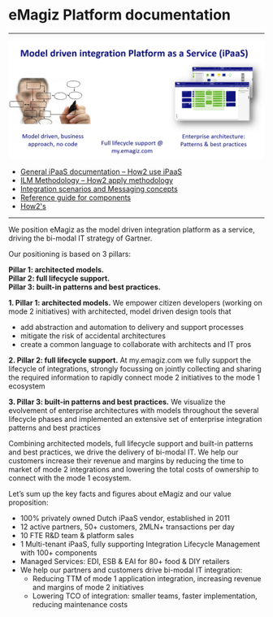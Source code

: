 # eMagiz Platform documentation
---  
![alttext](resources/eMagiz.png) 
- [General iPaaS documentation  – How2 use iPaaS](iPaaS/overview.md) 
- [ILM Methodology – How2 apply methodology](ILM/overview.md)
- [Integration scenarios and Messaging concepts](messaging/index.md)
- [Reference guide for components](/referenceguide/index.md) 
- [How2's](howto/index.md)
---

 

We position eMagiz as the model driven integration platform as a service, driving the bi-modal IT strategy of Gartner. 

Our positioning is based on 3 pillars:

**Pillar 1: architected models.  
Pillar 2: full lifecycle support.  
Pillar 3: built-in patterns and best practices.** 

**1. Pillar 1: architected models.** We empower citizen developers (working on mode 2 initiatives) with architected, model driven design tools that   
  * add abstraction and automation to delivery and support processes  
  * mitigate the risk of accidental architectures  
  * create a common language to collaborate with architects and IT pros  
  
**2. Pillar 2: full lifecycle support.** At my.emagiz.com we fully support the lifecycle of integrations, strongly focussing on jointly collecting and sharing the required information to rapidly connect mode 2 initiatives to the mode 1 ecosystem  

**3. Pillar 3: built-in patterns and best practices.** We visualize the evolvement of enterprise architectures with models throughout the several lifecycle phases and implemented an extensive set of enterprise integration patterns and best practices  

Combining architected models, full lifecycle support and built-in patterns and best practices, we drive the delivery of bi-modal IT. We help our customers increase their revenue and margins by reducing the time to market of mode 2 integrations and lowering the total costs of ownership to connect with the mode 1 ecosystem.  

Let’s sum up the key facts and figures about eMagiz and our value proposition:

  * 100% privately owned Dutch iPaaS vendor, established in 2011
  * 12 active partners, 50+ customers, 2MLN+ transactions per day
  * 10 FTE R&D team & platform sales
  * 1 Multi-tenant iPaaS, fully supporting Integration Lifecycle Management with 100+ components
  * Managed Services: EDI, ESB & EAI for 80+ food & DIY retailers
  * We help our partners and customers drive bi-modal IT integration:
    * Reducing TTM of mode 1 application  integration, increasing revenue and margins of mode 2 initiatives
    * Lowering TCO of integration: smaller teams, faster implementation, reducing maintenance costs


<!--- 
- Tutorials
- Best practices 
--->
<!--- - Platform API documentation
- Release notes
--->

